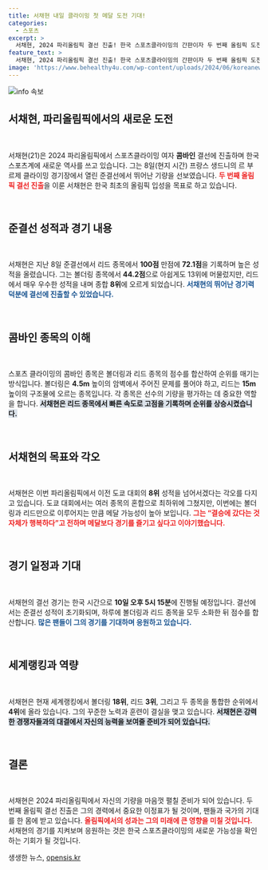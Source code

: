 ```yaml
---
title: 서채현 내일 클라이밍 첫 메달 도전 기대!
categories:
  - 스포츠
excerpt: >
  서채현, 2024 파리올림픽 결선 진출! 한국 스포츠클라이밍의 간판이자 두 번째 올림픽 도전에서, 리드 종목에서 강력한 상승세를 보이며 메달 가능성을 높였다. 10일 결선에서의 기적을 기대해보자!
feature_text: >
  서채현, 2024 파리올림픽 결선 진출! 한국 스포츠클라이밍의 간판이자 두 번째 올림픽 도전에서, 리드 종목에서 강력한 상승세를 보이며 메달 가능성을 높였다. 10일 결선에서의 기적을 기대해보자!
image: 'https://www.behealthy4u.com/wp-content/uploads/2024/06/koreanews.jpg'
---
```


<p><img src="https://www.behealthy4u.com/wp-content/uploads/2024/06/koreanews.jpg" alt="info 속보" /></p>

<h2 data-ke-size="size26">서채현, 파리올림픽에서의 새로운 도전</h2>

<p data-ke-size="size16">&nbsp;</p>

<p>서채현(21)은 2024 파리올림픽에서 스포츠클라이밍 여자 <b>콤바인</b> 결선에 진출하며 한국 스포츠계에 새로운 역사를 쓰고 있습니다. 그는 8일(현지 시간) 프랑스 생드니의 르 부르제 클라이밍 경기장에서 열린 준결선에서 뛰어난 기량을 선보였습니다. <b><span style="color: #ee2323;">두 번째 올림픽 결선 진출</span></b>을 이룬 서채현은 한국 최초의 올림픽 입성을 목표로 하고 있습니다.  </p>

<p data-ke-size="size16">&nbsp;</p>

<h2 data-ke-size="size26">준결선 성적과 경기 내용</h2>

<p data-ke-size="size16">&nbsp;</p>

<p>서채현은 지난 8일 준결선에서 리드 종목에서 <b>100점</b> 만점에 <b>72.1점</b>을 기록하며 높은 성적을 올렸습니다. 그는 볼더링 종목에서 <b>44.2점</b>으로 아쉽게도 13위에 머물렀지만, 리드에서 매우 우수한 성적을 내며 종합 <b>8위</b>에 오르게 되었습니다. <b><span style="color: #1a5490;">서채현의 뛰어난 경기력 덕분에 결선에 진출할 수 있었습니다.</span></b>  </p>

<p data-ke-size="size16">&nbsp;</p>

<h2 data-ke-size="size26">콤바인 종목의 이해</h2>

<p data-ke-size="size16">&nbsp;</p>

<p>스포츠 클라이밍의 콤바인 종목은 볼더링과 리드 종목의 점수를 합산하여 순위를 매기는 방식입니다. 볼더링은 <b>4.5m</b> 높이의 암벽에서 주어진 문제를 풀어야 하고, 리드는 <b>15m</b> 높이의 구조물에 오르는 종목입니다. 각 종목은 선수의 기량을 평가하는 데 중요한 역할을 합니다. <b><span style="background-color: #21538527;">서채현은 리드 종목에서 빠른 속도로 고점을 기록하며 순위를 상승시켰습니다.</span></b>  </p>

<p data-ke-size="size16">&nbsp;</p>

<h2 data-ke-size="size26">서채현의 목표와 각오</h2>

<p data-ke-size="size16">&nbsp;</p>

<p>서채현은 이번 파리올림픽에서 이전 도쿄 대회의 <b>8위</b> 성적을 넘어서겠다는 각오를 다지고 있습니다. 도쿄 대회에서는 여러 종목의 혼합으로 최하위에 그쳤지만, 이번에는 볼더링과 리드만으로 이루어지는 만큼 메달 가능성이 높아 보입니다. <b><span style="color: #ee2323;">그는 “결승에 갔다는 것 자체가 행복하다”고 전하며 메달보다 경기를 즐기고 싶다고 이야기했습니다.</span></b>  </p>

<p data-ke-size="size16">&nbsp;</p>

<h2 data-ke-size="size26">경기 일정과 기대</h2>

<p data-ke-size="size16">&nbsp;</p>

<p>서채현의 결선 경기는 한국 시간으로 <b>10일 오후 5시 15분</b>에 진행될 예정입니다. 결선에서는 준결선 성적이 초기화되며, 하루에 볼더링과 리드 종목을 모두 소화한 뒤 점수를 합산합니다. <b><span style="color: #1a5490;">많은 팬들이 그의 경기를 기대하며 응원하고 있습니다.</span></b>  </p>

<p data-ke-size="size16">&nbsp;</p>

<h2 data-ke-size="size26">세계랭킹과 역량</h2>

<p data-ke-size="size16">&nbsp;</p>

<p>서채현은 현재 세계랭킹에서 볼더링 <b>18위</b>, 리드 <b>3위</b>, 그리고 두 종목을 통합한 순위에서 <b>4위</b>에 올라 있습니다. 그의 꾸준한 노력과 훈련이 결실을 맺고 있습니다. <b><span style="background-color: #21538527;">서채현은 강력한 경쟁자들과의 대결에서 자신의 능력을 보여줄 준비가 되어 있습니다.</span></b>  </p>

<p data-ke-size="size16">&nbsp;</p>

<h2 data-ke-size="size26">결론</h2>

<p data-ke-size="size16">&nbsp;</p>

<p>서채현은 2024 파리올림픽에서 자신의 기량을 마음껏 펼칠 준비가 되어 있습니다. 두 번째 올림픽 결선 진출은 그의 경력에서 중요한 이정표가 될 것이며, 팬들과 국가의 기대를 한 몸에 받고 있습니다. <b><span style="color: #ee2323;">올림픽에서의 성과는 그의 미래에 큰 영향을 미칠 것입니다.</span></b> 서채현의 경기를 지켜보며 응원하는 것은 한국 스포츠클라이밍의 새로운 가능성을 확인하는 기회가 될 것입니다.</p>
생생한 뉴스, <a href="https://opensis.kr" rel="dofollow">opensis.kr</a>


